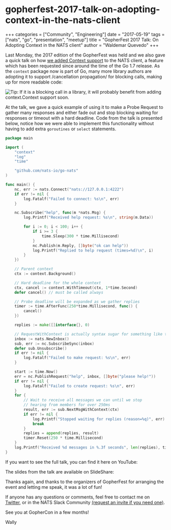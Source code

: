 # gopherfest-2017-talk-on-adopting-context-in-the-nats-client

+++ categories = \["Community", "Engineering"\] date = "2017-05-19" tags = \["nats", "go", "presentation", "meetup"\] title = "GopherFest 2017 Talk: On Adopting Context in the NATS client" author = "Waldemar Quevedo" +++

Last Monday, the 2017 edition of the GopherFest was held and we also gave a quick talk on how [we added Context support](https://github.com/nats-io/go-nats/pull/275) to the NATS client, a feature which has been requested since around the time of the Go 1.7 release. As the `context` package now is part of Go, many more library authors are adopting it to support /cancellation propagation/ for blocking calls, making up for more readable code:

![Tip: If it is a blocking call in a library, it will probably benefit from adding context.Context support soon.](https://github.com/nats-io/nats-site/tree/c42c46a7c6b8669e66e28419887d2f8dd29aa502/img/blog/gopherfest-2017-talk-on-adopting-context-in-the-nats-client.png)

At the talk, we gave a quick example of using it to make a Probe Request to gather many responses and either fade out and stop blocking waiting for responses or timeout with a hard deadline. Code from the talk is presented below, notice how we were able to implement this functionality without having to add extra `goroutines` or `select` statements.

```go
package main

import (
    "context"
    "log"
    "time"

    "github.com/nats-io/go-nats"
)

func main() {
    nc, err := nats.Connect("nats://127.0.0.1:4222")
    if err != nil {
        log.Fatalf("Failed to connect: %s\n", err)
    }

    nc.Subscribe("help", func(m *nats.Msg) {
        log.Printf("Received help request: %s\n", string(m.Data))

        for i := 0; i < 100; i++ {
            if i >= 3 {
                time.Sleep(300 * time.Millisecond)
            }
            nc.Publish(m.Reply, []byte("ok can help"))
            log.Printf("Replied to help request (times=%d)\n", i)
        }
    })

    // Parent context
    ctx := context.Background()

    // Hard deadline for the whole context
    ctx, cancel := context.WithTimeout(ctx, 1*time.Second)
    defer cancel() // must be called always

    // Probe deadline will be expanded as we gather replies
    timer := time.AfterFunc(250*time.Millisecond, func() {
        cancel()
    })

    replies := make([]interface{}, 0)

    // RequestWithContext is actually syntax sugar for something like this
    inbox := nats.NewInbox()
    sub, err := nc.SubscribeSync(inbox)
    defer sub.Unsubscribe()
    if err != nil {
        log.Fatalf("Failed to make request: %s\n", err)
    }

    start := time.Now()
    err = nc.PublishRequest("help", inbox, []byte("please help!"))
    if err != nil {
        log.Fatalf("Failed to create request: %s\n", err)
    }
    for {
        // Wait to receive all messages we can until we stop
        // hearing from members for over 250ms
        result, err := sub.NextMsgWithContext(ctx)
        if err != nil {
            log.Printf("Stopped waiting for replies (reason=%q)", err)
            break
        }
        replies = append(replies, result)
        timer.Reset(250 * time.Millisecond)
    }
    log.Printf("Received %d messages in %.3f seconds", len(replies), time.Since(start).Seconds())
}
```

If you want to see the full talk, you can find it here on YouTube:

The slides from the talk are available on SlideShare:

Thanks again, and thanks to the organizers of GopherFest for arranging the event and letting me speak, it was a lot of fun!

If anyone has any questions or comments, feel free to contact me on [Twitter](https://twitter.com/wallyqs), or in the NATS Slack Community [\(request an invite if you need one\)](https://docs.google.com/a/apcera.com/forms/d/104yA7oqq7SPoMDG_J9MnVE74gVwBnTmVHKP5ABHoM5k/viewform?embedded=true).

See you at GopherCon in a few months!

Wally

